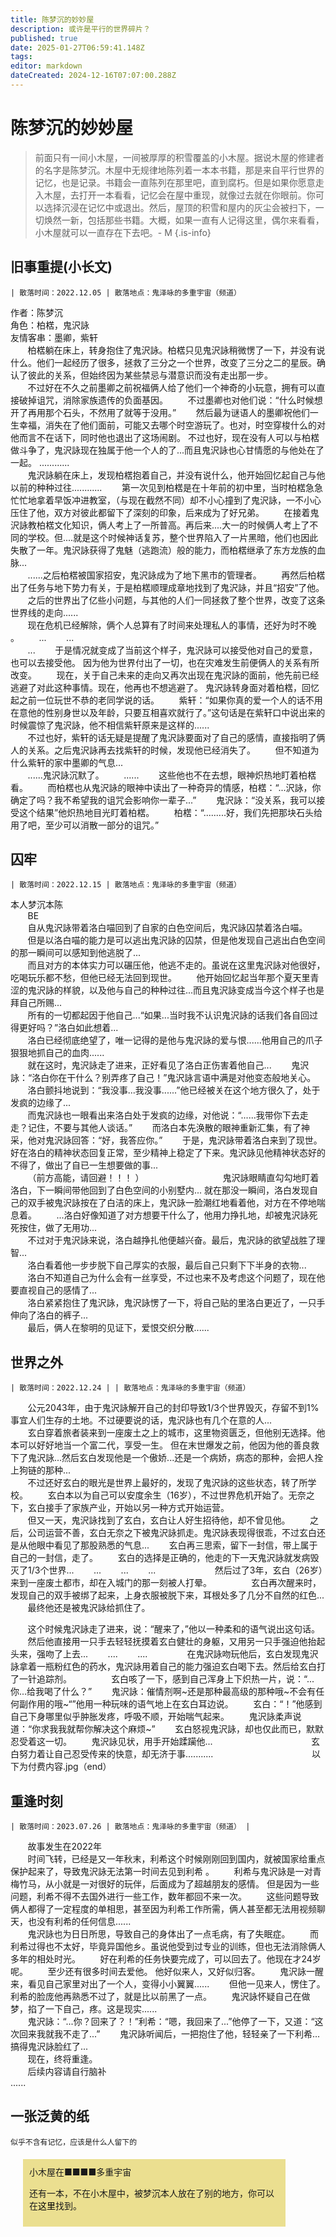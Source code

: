 ```yaml
---
title: 陈梦沉的妙妙屋
description: 或许是平行的世界碎片？
published: true
date: 2025-01-27T06:59:41.148Z
tags: 
editor: markdown
dateCreated: 2024-12-16T07:07:00.288Z
---
```


# 陈梦沉的妙妙屋
> 前面只有一间小木屋，一间被厚厚的积雪覆盖的小木屋。据说木屋的修建者的名字是陈梦沉。木屋中无规律地陈列着一本本书籍，那是来自平行世界的记忆，也是记录。书籍会一直陈列在那里吧，直到腐朽。但是如果你愿意走入木屋，去打开一本看看，记忆会在屋中重现，就像过去就在你眼前。你可以选择沉浸在记忆中或退出。然后，屋顶的积雪和屋内的灰尘会被扫下，一切焕然一新，包括那些书籍。大概，如果一直有人记得这里，偶尔来看看，小木屋就可以一直存在下去吧。- M
{.is-info}

##  旧事重提(小长文)
`| 散落时间：2022.12.05
| 散落地点：鬼泽咏的多重宇宙（频道）`
 
作者：陈梦沉       
角色：柏楛，鬼沢詠         
友情客串：墨卿，紫轩             
$~~~~~~~$柏楛躺在床上，转身抱住了鬼沢詠。柏楛只见鬼沢詠稍微愣了一下，并没有说什么。他们一起经历了很多，拯救了三分之一个世界，改变了三分之二的星辰。确认了彼此的关系，但始终因为某些禁忌与潜意识而没有走出那一步。         
$~~~~~~~$不过好在不久之前墨卿之前祝福俩人给了他们一个神奇的小玩意，拥有可以直接破掉诅咒，消除家族遗传的负面基因。 
 $~~~~~~~$不过墨卿也对他们说：“什么时候想开了再用那个石头，不然用了就等于没用。” 
 $~~~~~~~$然后最为谜语人的墨卿祝他们一生幸福，消失在了他们面前，可能又去哪个时空游玩了。也对，时空穿梭什么的对他而言不在话下，同时他也退出了这场闹剧。           不过也好，现在没有人可以与柏楛做斗争了，鬼沢詠现在独属于他一个人的了...而且鬼沢詠也心甘情愿的与他处在了一起。          ............   
$~~~~~~~$鬼沢詠躺在床上，发现柏楛抱着自己，并没有说什么，他开始回忆起自己与他以前的种种过往............ 
$~~~~~~~$第一次见到柏楛是在十年前的初中里，当时柏楛急急忙忙地拿着早饭冲进教室，（与现在截然不同）却不小心撞到了鬼沢詠，一不小心压住了他，双方对彼此都留下了深刻的印象，后来成为了好兄弟。 
$~~~~~~~$在接着鬼沢詠教柏楛文化知识，俩人考上了一所普高。再后来....大一的时候俩人考上了不同的学校。但....就是这个时候神话复苏，整个世界陷入了一片黑暗，他们也因此失散了一年。鬼沢詠获得了鬼魅（逃跑流）般的能力，而柏楛继承了东方龙族的血脉...  
$~~~~~~~$......之后柏楛被国家招安，鬼沢詠成为了地下黑市的管理者。 
$~~~~~~~$再然后柏楛出了任务与地下势力有关，于是柏楛顺理成章地找到了鬼沢詠，并且“招安”了他。 
$~~~~~~~$之后的世界出了亿些小问题，与其他的人们一同拯救了整个世界，改变了这条世界线的走向......   
$~~~~~~~$现在危机已经解除，俩个人总算有了时间来处理私人的事情，还好为时不晚 。 
$~~~~~~~$...
$~~~~~~~$...   
$~~~~~~~$... 
$~~~~~~~$于是情况就变成了当前这个样子，鬼沢詠可以接受他对自己的爱意，也可以去接受他。 因为他为世界付出了一切，也在灾难发生前便俩人的关系有所改变。 
$~~~~~~~$现在，关于自己未来的走向又再次出现在鬼沢詠的面前，他先前已经逃避了对此这种事情。现在，他再也不想逃避了。        鬼沢詠转身面对着柏楛，回忆起之前一位玩世不恭的老同学说的话。 
$~~~~~~~$紫轩：“如果你真的爱一个人的话不用在意他的性别身世以及年龄，只要互相喜欢就行了。”这句话是在紫轩口中说出来的时候震惊了鬼沢詠，他不相信紫轩原来是这样的......    
$~~~~~~~$不过也好，紫轩的话无疑是提醒了鬼沢詠要面对了自己的感情，直接指明了俩人的关系。之后鬼沢詠再去找紫轩的时候，发现他已经消失了。 
$~~~~~~~$但不知道为什么紫轩的家中墨卿的气息...   
$~~~~~~~$......鬼沢詠沉默了。 
$~~~~~~~$...... 
$~~~~~~~$这些他也不在去想，眼神炽热地盯着柏楛看。 
$~~~~~~~$而柏楛也从鬼沢詠的眼神中读出了一种奇异的情感，柏楛：“...沢詠，你确定了吗？我不希望我的诅咒会影响你一辈子...” 
$~~~~~~~$鬼沢詠：“没关系，我可以接受这个结果”他炽热地目光盯着柏楛。 
$~~~~~~~$柏楛：“.........好，我们先把那块石头给用了吧，至少可以消散一部分的诅咒。”


## 囚牢
`| 散落时间：2022.12.15
| 散落地点：鬼泽咏的多重宇宙（频道）`

本人梦沉本陈   
$~~~~~~~$BE   
$~~~~~~~$自从鬼沢詠带着洛白喵回到了自家的白色空间后，鬼沢詠囚禁着洛白喵。  
$~~~~~~~$但是以洛白喵的能力是可以逃出鬼沢詠的囚禁，但是他发现自己逃出白色空间的那一瞬间可以感知到他逃脱了...  
$~~~~~~~$而且对方的本体实力可以碾压他，他逃不走的。虽说在这里鬼沢詠对他很好，吃喝玩乐都不愁，但他已经无法回到现世。 
$~~~~~~~$他开始回忆起当年那个夏天里青涩的鬼沢詠的样貌，以及他与自己的种种过往...而且鬼沢詠变成当今这个样子也是拜自己所赐...  
$~~~~~~~$所有的一切都起因于他自己...“如果...当时我不认识鬼沢詠的话我们各自回过得更好吗？”洛白如此想着...    
$~~~~~~~$洛白已经彻底绝望了，唯一记得的是他与鬼沢詠的爱与恨......他用自己的爪子狠狠地抓自己的血肉......  
$~~~~~~~$就在这时，鬼沢詠走了进来，正好看见了洛白正伤害着他自己... 
$~~~~~~~$鬼沢詠：“洛白你在干什么？别弄疼了自己！”鬼沢詠言语中满是对他变态般地关心。  
$~~~~~~~$洛白颤抖地说到：“我没事...我没事......”他已经被关在这个地方很久了，处于发疯的边缘了...    
$~~~~~~~$而鬼沢詠也一眼看出来洛白处于发疯的边缘，对他说：“......我带你下去走走？记住，不要与其他人谈话。” 
$~~~~~~~$而洛白本先涣散的眼神重新汇集，有了神采，他对鬼沢詠回答：“好，我答应你。” 
$~~~~~~~$于是，鬼沢詠带着洛白来到了现世。好在洛白的精神状态回复正常，至少精神上稳定了下来。鬼沢詠见他精神状态好的不得了，做出了自已一生想要做的事...                                      
$~~~~~~~$（前方高能，请回避！！！ ）
 $~~~~~~~$
 $~~~~~~~$
 $~~~~~~~$
$~~~~~~~$鬼沢詠眼睛直勾勾地盯着洛白，下一瞬间带他回到了白色空间的小别墅内...       就在那没一瞬间，洛白发现自己的双手被鬼沢詠按在了白洁的床上，鬼沢詠一脸潮红地看着他，对方在不停地喘息着。 
$~~~~~~~$...洛白好像知道了对方想要干什么了，他用力挣扎地，却被鬼沢詠死死按住，做了无用功...  
$~~~~~~~$不过对于鬼沢詠来说，洛白越挣扎他便越兴奋。最后，鬼沢詠的欲望战胜了理智...    
$~~~~~~~$洛白看着他一步步脱下自己厚实的衣服，最后自己只剩下下半身的衣物...   
$~~~~~~~$洛白不知道自己为什么会有一丝享受，不过也来不及考虑这个问题了，现在他要直视自己的感情了...  
$~~~~~~~$洛白紧紧抱住了鬼沢詠，鬼沢詠愣了一下，将自己贴的里洛白更近了，一只手伸向了洛白的裤子...  
$~~~~~~~$最后，俩人在黎明的见证下，爱恨交织分散...... 


## 世界之外
`| 散落时间：2022.12.24 |
| 散落地点：鬼泽咏的多重宇宙（频道）`

$~~~~~~~$公元2043年，由于鬼沢詠解开自己的封印导致1/3个世界毁灭，存留不到1%事宜人们生存的土地。不过硬要说的话，鬼沢詠也有几个在意的人...  
$~~~~~~~$玄白穿着旅者装来到一座废土之上的城市，这里物资匮乏，但他别无选择。他本可以好好地当一个富二代，享受一生。        但在末世爆发之前，他因为他的善良救下了鬼沢詠...然后玄白发现他是一个傲娇...还是一个病娇，病态的那种，会把人拴上狗链的那种...  
$~~~~~~~$不过还好玄白的眼光是世界上最好的，发现了鬼沢詠的这些状态，转了所学校。 
$~~~~~~~$玄白本以为自己可以安度余生（16岁），不过世界危机开始了。无奈之下，玄白接手了家族产业，开始以另一种方式开始运营。  
$~~~~~~~$但又一天，鬼沢詠找到了玄白，玄白让人好生招待他，却不曾见他。 
$~~~~~~~$之后，公司运营不善，玄白无奈之下被鬼沢詠抓走。鬼沢詠表现得很乖，不过玄白还是从他眼中看见了那股熟悉的气息... 
$~~~~~~~$玄白再三思索，留下一封信，带上属于自己的一封信，走了。 
$~~~~~~~$玄白的选择是正确的，他走的下一天鬼沢詠就发病毁灭了1/3个世界... 
$~~~~~~~$... 
$~~~~~~~$... 
$~~~~~~~$... 
$~~~~~~~$ 
$~~~~~~~$
$~~~~~~~$然后过了3年，玄白（26岁）来到一座废土都市，却在入城门的那一刻被人打晕。 
$~~~~~~~$
$~~~~~~~$玄白再次醒来时，发现自己的双手被绑了起来，上身衣服被脱下来，耳根处多了几分不自然的红色... 
$~~~~~~~$最终他还是被鬼沢詠给抓住了。 
 
$~~~~~~~$这个时候鬼沢詠走了进来，说：“醒来了，”他以一种柔和的语气说出这句话。 
$~~~~~~~$然后他直接用一只手去轻轻抚摸着玄白健壮的身躯，又用另一只手强迫他抬起头来，强吻了上去... 
$~~~~~~~$.... 
$~~~~~~~$.... 
$~~~~~~~$
$~~~~~~~$在鬼沢詠吻玩他后，玄白发现鬼沢詠拿着一瓶粉红色的药水，鬼沢詠用着自己的能力强迫玄白喝下去。然后给玄白打了一针追踪剂。 
$~~~~~~~$
$~~~~~~~$玄白咳了一下，感到自己浑身上下炽热一片，说：“...你...给我喝了什么？” 
$~~~~~~~$鬼沢詠：催情剂啊~还是那种最高级的那种哦~不会有任何副作用的哦~“”他用一种玩味的语气地上在玄白耳边说。 
$~~~~~~~$玄白：“！”他感到自己下身哪里似乎肿胀发疼，呼吸不顺，开始喘气起来。 
$~~~~~~~$鬼沢詠柔声说道：“你求我我就帮你解决这个麻烦~” 
$~~~~~~~$玄白怒视鬼沢詠，却也仅此而已，默默忍受着这一切。 
$~~~~~~~$鬼沢詠见状，用手开始蹂躏他... 
$~~~~~~~$
$~~~~~~~$
$~~~~~~~$
$~~~~~~~$
$~~~~~~~$玄白努力着让自己忍受传来的快意，却无济于事........... 
$~~~~~~~$
$~~~~~~~$
$~~~~~~~$
$~~~~~~~$
$~~~~~~~$以下为付费内容.jpg（end） 

## 重逢时刻
`| 散落时间：2023.07.26
| 散落地点：鬼泽咏的多重宇宙（频道）
|`


$~~~~~~~$故事发生在2022年         
$~~~~~~~$时间飞转，已经是又一年秋末，利希这个时候刚刚回到国内，就被国家给重点保护起来了，导致鬼沢詠无法第一时间去见到利希 。 
$~~~~~~~$利希与鬼沢詠是一对青梅竹马，从小就是一对很好的玩伴，后面成为了超越朋友的感情。 
但是因为一些问题，利希不得不去国外进行一些工作，数年都回不来一次。 
$~~~~~~~$这些问题导致俩人都得了一定程度的单相思，甚至因为利希工作所需，俩人甚至都无法用视频聊天，也没有利希的任何信息......  
$~~~~~~~$鬼沢詠也为日日所思，导致自己的身体出了一点毛病，有了失眠症。 
$~~~~~~~$而利希过得也不太好，毕竟异国他乡。虽说他受到过专业的训练，但也无法消除俩人多年的相处时光。 
$~~~~~~~$好在利希的任务快要完成了，可以回去了。他现在才24岁呢。 
$~~~~~~~$至少还有很多时间去爱他。            他好似来人，又好似归客。 
$~~~~~~~$鬼沢詠一醒来，看见自己家里对出了一个人，变得小小翼翼......     $~~~~~~~$但他一见来人，愣住了。利希的脸庞他再熟悉不过了，就是比以前黑了一点。 
$~~~~~~~$鬼沢詠怀疑自己在做梦，掐了一下自己，疼。这是现实......   
$~~~~~~~$鬼沢詠：“...你？回来了？！”利希：“嗯，我回来了...”他停了一下，又道：“这次回来我就我不走了...” 
$~~~~~~~$鬼沢詠听闻后，一把抱住了他，轻轻亲了一下利希...搞得鬼沢詠脸红了...        
$~~~~~~~$现在，终将重逢。                 
$~~~~~~~$后续内容请自行脑补       
 ...... 

## 一张泛黄的纸
`似乎不含有记忆，应该是什么人留下的`

<div style="background-color: rgb(235,223,144); width: 400px; margin: 20px; padding: 10px;">
小木屋在■■■■多重宇宙

还有一本，不在小木屋中，被梦沉本人放在了别的地方，你可以在<a href="https://www.bilibili.com/opus/685008118165274629" target="_blank" title="点啊，愣着干嘛" style="color: black; text-decoration: none; cursor: none;">这里</a>找到。
  
</div>